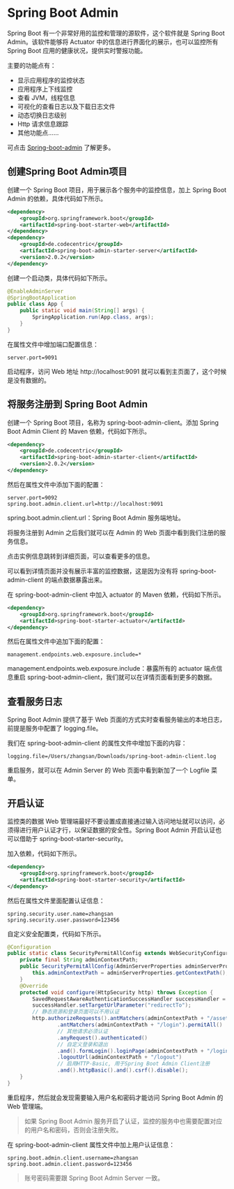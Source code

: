 # Spring Boot Admin

Spring Boot 有一个非常好用的监控和管理的源软件，这个软件就是 Spring Boot Admin。该软件能够将 Actuator 中的信息进行界面化的展示，也可以监控所有 Spring Boot 应用的健康状况，提供实时警报功能。

主要的功能点有：

- 显示应用程序的监控状态
- 应用程序上下线监控
- 查看 JVM，线程信息
- 可视化的查看日志以及下载日志文件
- 动态切换日志级别
- Http 请求信息跟踪
- 其他功能点……


可点击 [Spring-boot-admin](https://github.com/codecentric/spring-boot-admin) 了解更多。

## 创建Spring Boot Admin项目

创建一个 Spring Boot 项目，用于展示各个服务中的监控信息，加上 Spring Boot Admin 的依赖，具体代码如下所示。

```xml
<dependency>
    <groupId>org.springframework.boot</groupId>
    <artifactId>spring-boot-starter-web</artifactId>
</dependency>
<dependency>
    <groupId>de.codecentric</groupId>
    <artifactId>spring-boot-admin-starter-server</artifactId>
    <version>2.0.2</version>
</dependency>
```

创建一个启动类，具体代码如下所示。

```java
@EnableAdminServer
@SpringBootApplication
public class App {
    public static void main(String[] args) {
        SpringApplication.run(App.class, args);
    }
}
```

在属性文件中增加端口配置信息：

```properties
server.port=9091
```

启动程序，访问 Web 地址 http://localhost:9091 就可以看到主页面了，这个时候是没有数据的。

## 将服务注册到 Spring Boot Admin

创建一个 Spring Boot 项目，名称为 spring-boot-admin-client。添加 Spring Boot Admin Client 的 Maven 依赖，代码如下所示。

```xml
<dependency>
    <groupId>de.codecentric</groupId>
    <artifactId>spring-boot-admin-starter-client</artifactId>
    <version>2.0.2</version>
</dependency>
```

然后在属性文件中添加下面的配置：

```properties
server.port=9092
spring.boot.admin.client.url=http://localhost:9091
```

spring.boot.admin.client.url：Spring Boot Admin 服务端地址。

将服务注册到 Admin 之后我们就可以在 Admin 的 Web 页面中看到我们注册的服务信息。

点击实例信息跳转到详细页面，可以查看更多的信息。

可以看到详情页面并没有展示丰富的监控数据，这是因为没有将 spring-boot-admin-client 的端点数据暴露出来。

在 spring-boot-admin-client 中加入 actuator 的 Maven 依赖，代码如下所示。

```xml
<dependency>
    <groupId>org.springframework.boot</groupId>
    <artifactId>spring-boot-starter-actuator</artifactId>
</dependency>
```

然后在属性文件中追加下面的配置：

```properties
management.endpoints.web.exposure.include=*
```

management.endpoints.web.exposure.include：暴露所有的 actuator 端点信息重启 spring-boot-admin-client，我们就可以在详情页面看到更多的数据。

## 查看服务日志

Spring Boot Admin 提供了基于 Web 页面的方式实时查看服务输出的本地日志，前提是服务中配置了 logging.file。

我们在 spring-boot-admin-client 的属性文件中增加下面的内容：

```properties
logging.file=/Users/zhangsan/Downloads/spring-boot-admin-client.log
```

重启服务，就可以在 Admin Server 的 Web 页面中看到新加了一个 Logfile 菜单。

## 开启认证

监控类的数据 Web 管理端最好不要设置成直接通过输入访问地址就可以访问，必须得进行用户认证才行，以保证数据的安全性。Spring Boot Admin 开启认证也可以借助于 spring-boot-starter-security。

加入依赖，代码如下所示。

```xml
<dependency>
    <groupId>org.springframework.boot</groupId>
    <artifactId>spring-boot-starter-security</artifactId>
</dependency>
```

然后在属性文件里面配置认证信息：

```properties
spring.security.user.name=zhangsan
spring.security.user.password=123456
```

自定义安全配置类，代码如下所示。

```java
@Configuration
public static class SecurityPermitAllConfig extends WebSecurityConfigurerAdapter {
    private final String adminContextPath;
    public SecurityPermitAllConfig(AdminServerProperties adminServerProperties) {
        this.adminContextPath = adminServerProperties.getContextPath();
    }
    @Override
    protected void configure(HttpSecurity http) throws Exception {
        SavedRequestAwareAuthenticationSuccessHandler successHandler = new SavedRequestAwareAuthenticationSuccessHandler();
        successHandler.setTargetUrlParameter("redirectTo");
        // 静态资源和登录页面可以不用认证
        http.authorizeRequests().antMatchers(adminContextPath + "/assets/**").permitAll()
                .antMatchers(adminContextPath + "/login").permitAll()
                // 其他请求必须认证
                .anyRequest().authenticated()
                // 自定义登录和退出
                .and().formLogin().loginPage(adminContextPath + "/login").successHandler(successHandler).and().logout()
                .logoutUrl(adminContextPath + "/logout")
                // 启用HTTP-Basic, 用于Spring Boot Admin Client注册
                .and().httpBasic().and().csrf().disable();
    }
}
```

重启程序，然后就会发现需要输入用户名和密码才能访问 Spring Boot Admin 的 Web 管理端。

> 如果 Spring Boot Admin 服务开启了认证，监控的服务中也需要配置对应的用户名和密码，否则会注册失败。

在 spring-boot-admin-client 属性文件中加上用户认证信息：

```properties
spring.boot.admin.client.username=zhangsan
spring.boot.admin.client.password=123456
```

> 账号密码需要跟 Spring Boot Admin Server 一致。